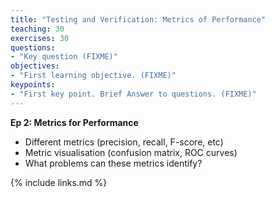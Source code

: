 ```yaml
---
title: "Testing and Verification: Metrics of Performance"
teaching: 30
exercises: 30
questions:
- "Key question (FIXME)"
objectives:
- "First learning objective. (FIXME)"
keypoints:
- "First key point. Brief Answer to questions. (FIXME)"
---
```

**Ep 2: Metrics for Performance**
- Different metrics (precision, recall, F-score, etc)
- Metric visualisation (confusion matrix, ROC curves)
- What problems can these metrics identify?

{% include links.md %}
